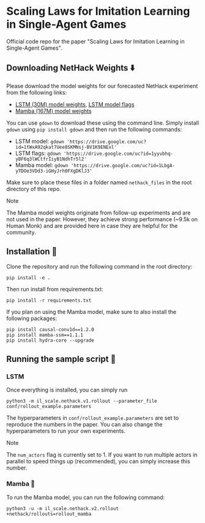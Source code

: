# Scaling Laws for Imitation Learning in Single-Agent Games

Official code repo for the paper "Scaling Laws for Imitation Learning in Single-Agent Games".

## Downloading NetHack Weights ⬇️

Please download the model weights for our forecasted NetHack experiment from the following links:
- [LSTM (30M) model weights](https://drive.google.com/file/d/1tWxA92qkat7Uee8SKMNsj-BV1K9ENExl/view?usp=share_link), [LSTM model flags](https://drive.google.com/file/d/1yyvbhq-yBF6q3lWCtfrIiyB1NdhTr5l2/view?usp=share_link)
- [Mamba (167M) model weights](https://drive.google.com/file/d/1LbgA-yTDOe3VDd3-iGHyJrh0FXgDKlJ3/view?usp=share_link)

You can use `gdown` to download these using the command line. Simply install `gdown` using `pip install gdown` and then run the following commands:
- LSTM model: `gdown 'https://drive.google.com/uc?id=1tWxA92qkat7Uee8SKMNsj-BV1K9ENExl'`
- LSTM flags: `gdown 'https://drive.google.com/uc?id=1yyvbhq-yBF6q3lWCtfrIiyB1NdhTr5l2'`
- Mamba model: `gdown 'https://drive.google.com/uc?id=1LbgA-yTDOe3VDd3-iGHyJrh0FXgDKlJ3'`

Make sure to place these files in a folder named `nethack_files` in the root directory of this repo.
> [!NOTE]
> The Mamba model weights originate from follow-up experiments and are not used in the paper. 
> However, they achieve strong performance (~9.5k on Human Monk) and are provided here in case they are helpful for the community.

## Installation 🔌
Clone the repository and run the following command in the root directory:
```
pip install -e .
```

Then run install from requirements.txt:
``` 
pip install -r requirements.txt
```

If you plan on using the Mamba model, make sure to also install the following packages:
```
pip install causal-conv1d==1.2.0
pip install mamba-ssm==1.1.1
pip install hydra-core --upgrade
```

## Running the sample script 🚀

### LSTM
Once everything is installed, you can simply run
```
python3 -m il_scale.nethack.v1.rollout --parameter_file conf/rollout_example.parameters
```
The hyperparameters in `conf/rollout_example.parameters` are set to reproduce the numbers in the paper. You can also change the hyperparameters to run your own experiments.

> [!NOTE]
> The `num_actors` flag is currently set to 1. If you want to run multiple actors in parallel to speed things up (recommended), you can simply increase this number.

### Mamba 🐍

To run the Mamba model, you can run the following command:
```
python3 -u -m il_scale.nethack.v2.rollout +nethack/rollouts=rollout_mamba
```


